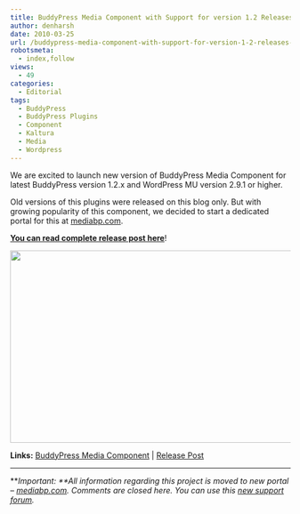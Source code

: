 ```yaml
---
title: BuddyPress Media Component with Support for version 1.2 Releases with New Portal
author: denharsh
date: 2010-03-25
url: /buddypress-media-component-with-support-for-version-1-2-releases-with-new-portal/
robotsmeta:
  - index,follow
views:
  - 49
categories:
  - Editorial
tags:
  - BuddyPress
  - BuddyPress Plugins
  - Component
  - Kaltura
  - Media
  - Wordpress
---
```

We are excited to launch new version of BuddyPress Media Component for latest BuddyPress version 1.2.x and WordPress MU version 2.9.1 or higher.

Old versions of this plugins were released on this blog only. But with growing popularity of this component, we decided to start a dedicated portal for this at <a href="http://mediabp.com/" onclick="_gaq.push(['_trackEvent', 'outbound-article', 'http://mediabp.com/', 'mediabp.com']);" >mediabp.com</a>.

**<a href="http://mediabp.com/2010/03/25/buddypress-media-component-for-buddypress-1-2-with-a-new-address/" onclick="_gaq.push(['_trackEvent', 'outbound-article', 'http://mediabp.com/2010/03/25/buddypress-media-component-for-buddypress-1-2-with-a-new-address/', 'You can read complete release post here']);" >You can read complete release post here</a>**!

<a href="http://wpveda.com/buddypress-media-component-with-support-for-version-1-2-releases-with-new-portal/buddypress-media-component-3/" onclick="_gaq.push(['_trackEvent', 'outbound-article', 'http://wpveda.com/buddypress-media-component-with-support-for-version-1-2-releases-with-new-portal/buddypress-media-component-3/', '']);" rel="attachment wp-att-179"><img class="alignnone size-large  wp-image-53623" src="http://cdn.devilsworkshop.org/files/2010/03/BuddyPress-Media-Component-3-590x346.png" alt="" width="590" height="346" /></a>

**Links:** <a href="http://mediabp.com/" onclick="_gaq.push(['_trackEvent', 'outbound-article', 'http://mediabp.com/', 'BuddyPress Media Component']);" >BuddyPress Media Component</a> | <a href="http://mediabp.com/2010/03/25/buddypress-media-component-for-buddypress-1-2-with-a-new-address/" onclick="_gaq.push(['_trackEvent', 'outbound-article', 'http://mediabp.com/2010/03/25/buddypress-media-component-for-buddypress-1-2-with-a-new-address/', 'Release Post']);" >Release Post</a>

* * *

***Important: **All information regarding this project is moved to new portal &#8211; <a href="http://mediabp.com/" onclick="_gaq.push(['_trackEvent', 'outbound-article', 'http://mediabp.com/', 'mediabp.com']);" >mediabp.com</a>. Comments are closed here. You can use this <a href="http://rtforums.com/forum/buddypress-media-component" onclick="_gaq.push(['_trackEvent', 'outbound-article', 'http://rtforums.com/forum/buddypress-media-component', 'new support forum']);" >new support forum</a>.*</p>
